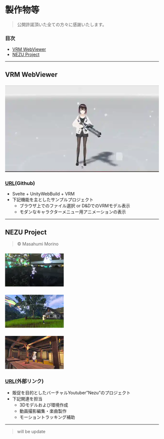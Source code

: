 # 製作物等
> 公開許諾頂いた全ての方々に感謝いたします。
### 目次
- [VRM WebViewer](#vrm-webviewer)
- [NEZU Project](#nezu-project)
--- 
## VRM WebViewer
### ![VRM_WebViewer_Demo](../../public/mdAssets/vrm_webViewer.webp)
### [URL](https://github.com/SotaFukumot0/svelte-unityweb-vrm-sandbox)(Github)
- Svelte + UnityWebBuild + VRM
- 下記機能を主としたサンプルプロジェクト
    - ブラウザ上でのファイル選択 or D&DでのVRMモデル表示
    - モダンなキャラクターメニュー用アニメーションの表示

---
## NEZU Project
> © Masahumi Morino
### ![NEZU_Project_Demo1](../../public/mdAssets/nezu_livestage.webp)
### ![NEZU_Project_Demo2](../../public/mdAssets/nezu_outdoor.webp)
### ![NEZU_Project_Demo3](../../public/mdAssets/nezu_indoor.webp)
### [URL](https://masafumi-python.com/omake/)(外部リンク)
- 販促を目的としたバーチャルYoutuber”Nezu”のプロジェクト
- 下記関連を担当
    - 3Dモデルおよび環境作成
    - 動画撮影編集・楽曲製作
    - モーショントラッキング補助
---
> will be update